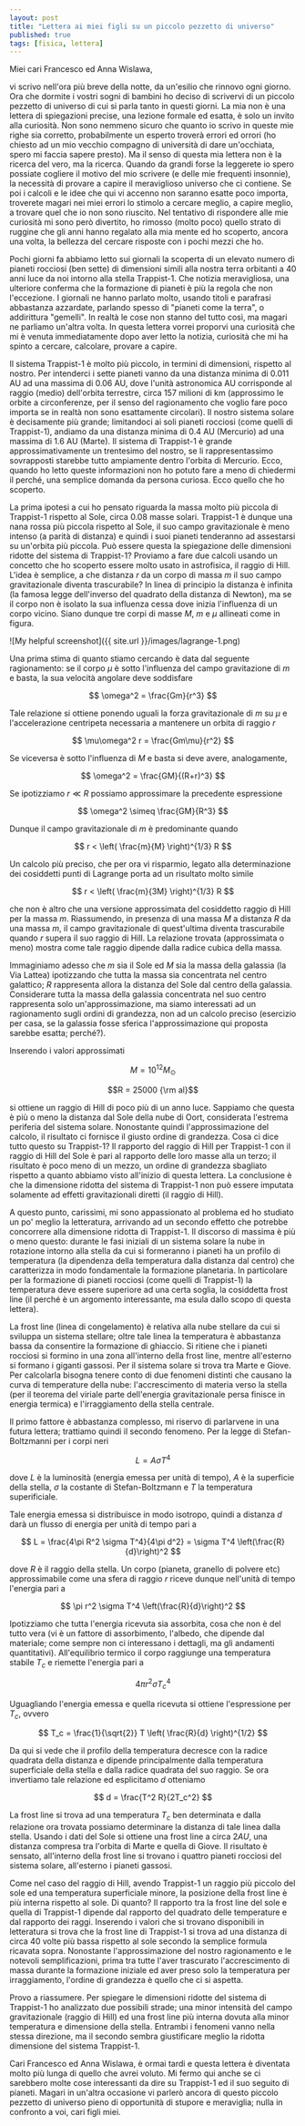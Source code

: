 ```yaml
---
layout: post
title: "Lettera ai miei figli su un piccolo pezzetto di universo"
published: true
tags: [fisica, lettera]
---
```


Miei cari Francesco ed Anna Wislawa,

vi scrivo nell'ora più breve della notte, da un'esilio che rinnovo ogni giorno. Ora che dormite i
vostri sogni di bambini ho deciso di scrivervi di un piccolo pezzetto di universo di cui si parla
tanto in questi giorni. La mia non è una lettera di spiegazioni precise, una lezione formale ed
esatta, è solo un invito alla curiosità. Non sono nemmeno sicuro che quanto io scrivo in queste mie
righe sia corretto, probabilmente un esperto troverà errori ed orrori (ho chiesto ad un mio vecchio
compagno di università di dare un'occhiata, spero mi faccia sapere presto). Ma il senso di questa
mia lettera non è la ricerca del vero, ma la ricerca. Quando da grandi forse la leggerete io spero
possiate cogliere il motivo del mio scrivere (e delle mie frequenti insonnie), la necessità di
provare a capire il meraviglioso universo che ci contiene. Se poi i calcoli e le idee che qui vi
accenno non saranno esatte poco importa, troverete magari nei miei errori lo stimolo a cercare
meglio, a capire meglio, a trovare quel che io non sono riuscito. Nel tentativo di rispondere alle
mie curiosità mi sono però divertito, ho rimosso (molto poco) quello strato di ruggine che gli anni
hanno regalato alla mia mente ed ho scoperto, ancora una volta, la bellezza del cercare risposte con
i pochi mezzi che ho.

Pochi giorni fa abbiamo letto sui giornali la scoperta di un elevato numero di pianeti rocciosi (ben
sette) di dimensioni simili alla nostra terra orbitanti a $40$ anni luce da noi intorno alla stella
Trappist-1. Che notizia meravigliosa, una ulteriore conferma che la formazione di pianeti è più la
regola che non l'eccezione. I giornali ne hanno parlato molto, usando titoli e parafrasi abbastanza
azzardate, parlando spesso di "pianeti come la terra", o addirittura "gemelli". In realtà le cose
non stanno del tutto così, ma magari ne parliamo un'altra volta. In questa lettera vorrei proporvi
una curiosità che mi è venuta immediatamente dopo aver letto la notizia, curiosità che mi ha spinto
a cercare, calcolare, provare a capire. 

Il sistema Trappist-1 è molto più piccolo, in termini di dimensioni, rispetto al nostro. Per
intenderci i sette pianeti vanno da una distanza minima di $0.011$ AU ad una massima di $0.06$ AU,
dove l'unità astronomica AU corrisponde al raggio (medio) dell'orbita terrestre, circa 157 milioni
di km (approssimo le orbite a circonferenze, per il senso del ragionamento che voglio fare poco
importa se in realtà non sono esattamente circolari). 
Il nostro sistema solare è decisamente più grande; limitandoci ai soli pianeti rocciosi (come
quelli di Trappist-1), andiamo da una distanza minima di $0.4$ AU (Mercurio) ad una massima di $1.6$
AU (Marte). Il sistema di Trappist-1 è grande approssimativamente un trentesimo del nostro, se li rappresentassimo
sovrapposti starebbe tutto ampiamente dentro l'orbita di Mercurio. Ecco, quando ho letto
queste informazioni non ho potuto fare a meno di chiedermi il perché, una semplice domanda da persona curiosa.
Ecco quello che ho scoperto.

La prima ipotesi a cui ho pensato riguarda la massa molto più piccola di Trappist-1 rispetto al
Sole, circa 0.08 masse solari. Trappist-1 è dunque una nana rossa più piccola rispetto al Sole, il
suo campo gravitazionale è meno intenso (a parità di distanza) e quindi i suoi pianeti tenderanno ad
assestarsi su un'orbita più piccola. Può essere questa la spiegazione  delle dimensioni ridotte 
del sistema di Trappist-1? Proviamo a fare due calcoli usando un concetto che ho scoperto essere
molto usato in astrofisica, il raggio di Hill. L'idea è semplice, a che distanza $r$ da un corpo di
massa $m$ il suo campo gravitazionale diventa trascurabile? In linea di principio la
distanza è infinita (la famosa legge dell'inverso del quadrato della distanza di Newton), 
ma se il corpo non è isolato la sua influenza cessa dove inizia l'influenza di un corpo vicino. 
Siano dunque tre corpi di masse $M$, $m$ e $\mu$ allineati come in figura. 


![My helpful screenshot]({{ site.url }}/images/lagrange-1.png)


Una prima stima di quanto stiamo cercando è data dal seguente ragionamento: se il corpo $\mu$ è sotto 
l'influenza del campo gravitazione di $m$ e basta, la sua velocità angolare deve soddisfare

$$
	\omega^2 = \frac{Gm}{r^3}
$$

Tale relazione si ottiene ponendo uguali la forza gravitazionale di $m$ su $\mu$ e l'accelerazione
centripeta necessaria a mantenere un orbita di raggio $r$

$$
	\mu\omega^2 r = \frac{Gm\mu}{r^2}
$$

Se viceversa è sotto l'influenza di $M$ e basta si deve avere, analogamente,

$$
	\omega^2 = \frac{GM}{(R+r)^3}
$$

Se ipotizziamo $r \ll R$ possiamo approssimare la precedente espressione

$$
	\omega^2 \simeq \frac{GM}{R^3}
$$

Dunque il campo gravitazionale di $m$ è predominante quando 

$$
	r < \left( \frac{m}{M} \right)^{1/3} R
$$

Un calcolo più preciso, che per ora vi risparmio, legato alla determinazione dei cosiddetti punti di
Lagrange porta ad un risultato molto simile

$$
	r < \left( \frac{m}{3M} \right)^{1/3} R
$$

che non è altro che una versione approssimata del cosiddetto raggio di Hill per la massa $m$.
Riassumendo, in presenza di una massa $M$ a distanza $R$ da una massa $m$, il campo gravitazionale
di quest'ultima diventa trascurabile quando $r$ supera il suo raggio di Hill. La relazione trovata
(approssimata o meno) mostra come tale raggio dipende dalla radice cubica della massa.

Immaginiamo adesso che $m$ sia il Sole ed $M$ sia la massa della galassia (la Via Lattea)
ipotizzando che tutta la massa sia concentrata nel centro galattico; $R$ rappresenta allora la
distanza del Sole dal centro della galassia. Considerare tutta la massa della galassia concentrata
nel suo centro rappresenta solo un'approssimazione, ma siamo interessati ad un ragionamento sugli
ordini di grandezza, non ad un calcolo preciso (esercizio per casa, se la galassia fosse sferica
l'approssimazione qui proposta sarebbe esatta; perché?).

Inserendo i valori approssimati 

$$M = 10^{12} M_\odot $$ 

$$R = 25000 {\rm al}$$

si ottiene un raggio di Hill di poco più di un anno luce. Sappiamo che questa è più o meno la
distanza dal Sole della nube di Oort, considerata l'estrema periferia del sistema solare. Nonostante
quindi l'approssimazione del calcolo, il risultato ci fornisce il giusto ordine di grandezza. Cosa
ci dice tutto questo su Trappist-1? Il rapporto del raggio di Hill per Trappist-1 con il raggio di
Hill del Sole è pari al rapporto delle loro masse alla un terzo; il risultato è poco meno di un
mezzo, un ordine di grandezza sbagliato rispetto a quanto abbiamo visto all'inizio di questa
lettera. La conclusione è che la dimensione ridotta del sistema di Trappist-1 non può essere
imputata solamente ad effetti gravitazionali diretti (il raggio di Hill). 

A questo punto, carissimi, mi sono appassionato al problema ed ho studiato un po' meglio la
letteratura, arrivando ad un secondo effetto che potrebbe concorrere alla dimensione ridotta di
Trappist-1. Il discorso di massima è più o meno questo: durante le fasi iniziali  di un sistema
solare la nube in rotazione intorno alla stella da cui si formeranno i pianeti ha un profilo di
temperatura (la dipendenza della temperatura dalla distanza dal centro) che caratterizza in modo
fondamentale la formazione planetaria. In particolare per la formazione di pianeti rocciosi (come
quelli di Trappist-1) la temperatura deve essere superiore ad una certa soglia, la cosiddetta
frost line (il perché è un argomento interessante, ma esula dallo scopo di questa lettera).

La frost line (linea di congelamento) è relativa alla nube stellare da cui si
sviluppa un sistema stellare; oltre tale linea la temperatura è abbastanza bassa
da consentire la formazione di ghiaccio. Si ritiene che i pianeti rocciosi si
formino in una zona all'interno della frost line, mentre all'esterno si formano
i giganti gassosi. Per il sistema solare si trova tra Marte e Giove. Per
calcolarla bisogna tenere conto di due fenomeni distinti che causano la curva di
temperature della nube: l'accrescimento di materia verso la stella (per il
teorema del viriale parte dell'energia gravitazionale persa finisce in energia
termica) e l'irraggiamento della stella centrale.

Il primo fattore è abbastanza complesso, mi riservo di parlarvene in una futura lettera; trattiamo quindi 
il secondo fenomeno. Per la legge di Stefan-Boltzmanni per i corpi neri

$$
	L = A \sigma T^4 
$$

dove $L$ è la luminosità (energia emessa per unità di tempo), $A$ è la superficie
della stella, $\sigma$ la costante di Stefan-Boltzmann e $T$ la temperatura
superificiale.

Tale energia emessa si distribuisce in modo isotropo, quindi a distanza $d$ darà
un flusso di energia per unità di tempo pari a

$$
	L = \frac{4\pi R^2 \sigma T^4}{4\pi d^2} = \sigma T^4 \left(\frac{R}{d}\right)^2
$$

dove $R$ è il raggio della stella. Un corpo (pianeta, granello di polvere etc)
approssimabile come una sfera di raggio $r$ riceve dunque nell'unità di tempo
l'energia pari a 

$$
	\pi r^2 \sigma T^4 \left(\frac{R}{d}\right)^2	
$$

Ipotizziamo che tutta l'energia ricevuta sia assorbita, cosa che non è del tutto
vera (vi è un fattore di assorbimento, l'albedo, che dipende dal materiale; come sempre non ci interessano
i dettagli, ma gli andamenti quantitativi). All'equilibrio termico il corpo raggiunge una temperatura stabile 
$T_c$ e riemette l'energia pari a 

$$
	 4 \pi r^2 \sigma T_c^4	
$$

Uguagliando l'energia emessa e quella ricevuta si ottiene l'espressione per
$T_c$, ovvero

$$
	T_c = \frac{1}{\sqrt{2}} T \left( \frac{R}{d} \right)^{1/2}
$$

Da qui si vede che il profilo della temperatura decresce con la radice quadrata
della distanza e dipende principalmente dalla temperatura superficiale della
stella e dalla radice quadrata del suo raggio. Se ora invertiamo tale relazione ed esplicitamo 
$d$ otteniamo

$$
	d = \frac{T^2 R}{2T_c^2} 	
$$	

La frost line si trova ad una temperatura $T_c$ ben determinata e dalla relazione ora trovata
possiamo determinare la distanza di tale linea dalla stella. Usando i dati del Sole si ottiene una
frost line a circa $2 AU$, una distanza compresa tra l'orbita di Marte e quella di Giove. Il
risultato è sensato, all'interno della frost line si trovano i quattro pianeti rocciosi del sistema
solare, all'esterno i pianeti gassosi.

Come nel caso del raggio di Hill, avendo Trappist-1 un raggio più piccolo del sole ed una
temperatura superficiale minore, la posizione della frost line è più interna rispetto al sole. Di
quanto? Il rapporto tra la frost line del sole e quella di Trappist-1 dipende dal rapporto del
quadrato delle temperature e dal rapporto dei raggi. Inserendo i valori che si trovano disponibili
in letteratura si trova che la frost line di Trappist-1 si trova ad una distanza di circa 40 volte
più bassa rispetto al sole secondo la semplice formula ricavata sopra. 
Nonostante l'approssimazione del nostro ragionamento e le notevoli
semplificazioni, prima tra tutte l'aver trascurato l'accrescimento di massa durante la formazione
iniziale ed aver preso solo la temperatura per irraggiamento, l'ordine di grandezza è quello che ci si aspetta. 

Provo a riassumere. Per spiegare le dimensioni ridotte del sistema di Trappist-1 ho analizzato due
possibili strade; una minor intensità del campo gravitazionale (raggio di Hill) ed una frost line
più interna dovuta alla minor temperatura e dimensione della stella. Entrambi i fenomeni vanno nella
stessa direzione, ma il secondo sembra giustificare meglio la ridotta dimensione del sistema
Trappist-1.

Cari Francesco ed Anna Wislawa, è ormai tardi e questa lettera è diventata molto più lunga di quello che avrei
voluto. Mi fermo qui anche se ci sarebbero molte cose interessanti da dire su Trappist-1 ed il suo
seguito di pianeti. Magari in un'altra occasione vi parlerò ancora di questo piccolo pezzetto di
universo pieno di opportunità di stupore e meraviglia; nulla in confronto a voi, cari figli miei.


